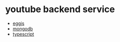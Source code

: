 # youtube backend service

* [eggjs](https://www.eggjs.org/)
* [mongodb](https://cloud.mongodb.com/)
* [typescript](https://www.typescriptlang.org/docs/)
